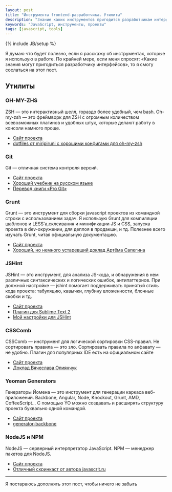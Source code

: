 ```yaml
---
layout: post
title: "Инструменты frontend-разработчика. Утилиты"
description: "Знание каких инструментов пригодится разработчикам интерфейсов"
keywords: "JavaScript, инструменты, проекты"
tags: [javascript, tools]
---
```

{% include JB/setup %}

Я думаю что будет полезно, если я расскажу об инструментах, которые я использую в работе. По крайней мере, если меня спросят: «Какие знания могут пригодиться разработчику интерфейсов», то я смогу сослаться на этот пост.  


## Утилиты

### OH-MY-ZHS

ZSH — это интерактивный шелл, гораздо более удобный, чем bash. Oh-my-zsh — это фреймворк для ZSH с огромным количеством всевозможных плагинов и удобных штук, которые делают работу в консоли намного проще.

*	[Сайт проекта](https://github.com/robbyrussell/oh-my-zsh)  
*	[dotfiles от miripiruni с хорошими конфигами для oh-my-zsh](https://github.com/miripiruni/dotfiles)


### Git

Git — отличная система контроля версий. 
  
*	[Сайт проекта](http://git-scm.com/)  
*	[Хороший учебник на русском языке](http://githowto.com/ru/git_how_to)  
*	[Перевод книги «Pro Git»](http://git-scm.com/book/ru)  


### Grunt

Grunt — это инструмент для сборки javascript проектов из командной строки с использованием задач. Я использую Grunt для компиляции шаблонов и LESS'а,склеивания и минификации JS и CSS, запуска проекта в dev-окружении, для деплоя в продакшн, и тд. Полезнее всего изучать Grunt, читая официальную документацию. 

*	[Сайт проекта](http://gruntjs.com/)
*	[Хороший, но немного устаревший доклад Артёма Сапегина](http://video.yandex.ru/users/ya-events/view/1018/)


### JSHint

JSHint — это инструмент, для анализа JS-кода, и обнаружения в нем различных синтаксических и логических ошибок, антипаттернов. При должной настройке — jshint помогает поддерживать принятый стиль кода проекта: табуляцию, кавычки, глубину вложенности, блочные скобки и тд.  

*	[Сайт проекта](http://www.jshint.com/)
*	[Плагин для Sublime Text 2](https://github.com/SublimeLinter/SublimeLinter)
*	[Мой настройки для JSHint](https://github.com/shuvalov-anton/.dotfiles/blob/master/.jshintrc)


### CSSComb

CSSComb — инструмент для логической сортировки CSS-правил. Не сортировать правила — это зло. Сортировать правила по алфавату — не удобно. 
Плагин для популярных IDE есть на официальном сайте

*	[Сайт проекта](http://csscomb.ru/)
*	[Доклад Вячеслава Олиянчук](https://vimeo.com/channels/wstdays/34212051)


### Yeoman Generators

Генераторы Йомена — это инструмент для генерации каркаса веб-приложений. Backbone, Angular, Node, Knockout, Grunt, AMD, CoffeeScript... С помощью YO можно создавать и расширять структуру проекта буквально одной командой. 

*	[Сайт проекта](http://yeoman.io/generators.html)
*	[generator-backbone](https://github.com/yeoman/generator-backbone)


### NodeJS и NPM

NodeJS — серверный интерпретатор JavaScript. NPM — менеджер пакетов для NodeJS.

*	[Сайт проекта](http://nodejs.org/)
*	[Отличный скринкаст от автора javascrit.ru](http://learn.javascript.ru/nodejs-screencast)


- - -

Я постараюсь дополнять этот пост, чтобы ничего не забыть

 
[Bitbucket]: https://bitbucket.org/